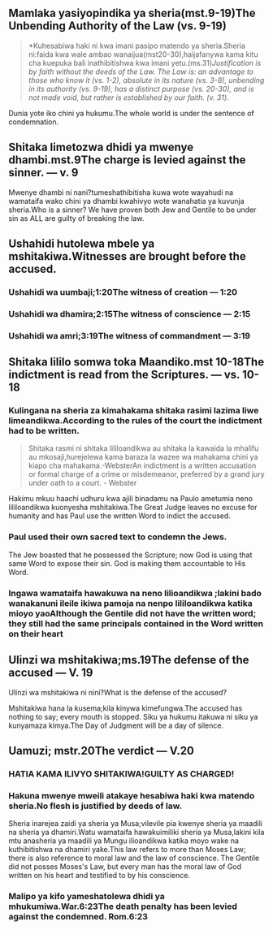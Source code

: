 ## Mamlaka yasiyopindika ya sheria(mst.9-19)The Unbending Authority of the Law (vs. 9-19)

> *Kuhesabiwa haki ni kwa imani pasipo matendo ya sheria.Sheria ni:faida kwa wale ambao wanaijua(mst20-30),haijafanywa kama kitu cha kuepuka bali inathibitishwa kwa imani yetu.(ms.31)*Justification is by faith without the deeds of the Law. The Law is: an advantage to those who know it (vs. 1-2), absolute in its nature (vs. 3-8), unbending in its authority (vs. 9-19), has a distinct purpose (vs. 20-30), and is not made void, but rather is established	by our faith. (v. 31).*

<!-- -->

Dunia yote iko chini ya hukumu.The whole world is under the sentence of condemnation.

## Shitaka limetozwa dhidi ya mwenye dhambi.mst.9The charge is levied against the sinner. &mdash; v. 9

Mwenye dhambi ni nani?tumeshathibitisha kuwa wote wayahudi na wamataifa wako chini ya dhambi kwahivyo wote wanahatia ya kuvunja sheria.Who is a sinner? We have proven both Jew and Gentile to be under sin as ALL are guilty of breaking the law.

## Ushahidi hutolewa mbele ya mshitakiwa.Witnesses are brought before the accused.

### Ushahidi wa uumbaji;1:20The witness of creation &mdash; 1:20
### Ushahidi wa dhamira;2:15The witness of conscience &mdash; 2:15
### Ushahidi wa amri;3:19The witness of commandment &mdash; 3:19
 
## Shitaka lililo somwa toka Maandiko.mst 10-18The indictment is read from the Scriptures. &mdash; vs. 10-18

### Kulingana na sheria za kimahakama shitaka rasimi lazima liwe limeandikwa.According to the rules of the court the indictment had to be written.

> Shitaka rasmi ni shitaka lililoandikwa au shitaka la kawaida la mhalifu au mkosaji,hurejelewa kama baraza la wazee wa mahakama chini ya kiapo cha mahakama.-WebsterAn indictment is a written accusation or formal charge of a crime or misdemeanor, preferred by a grand jury under oath to a court. - Webster

Hakimu mkuu haachi udhuru kwa ajili binadamu na Paulo ametumia neno lililoandikwa kuonyesha mshitakiwa.The Great Judge leaves no excuse for humanity and has Paul use the written Word to indict the accused.

### Paul used their own sacred text to condemn the Jews.
	
The Jew boasted that he possessed the Scripture; now God is using that same Word to expose their sin. God is making them accountable to His Word.

### Ingawa wamataifa hawakuwa na neno lilioandikwa ;lakini bado wanakanuni ileile ikiwa pamoja na nenpo lililoandikwa katika mioyo yaoAlthough the Gentile did not have the written word; they still had the same principals contained in the Word written on their heart 

## Ulinzi wa mshitakiwa;ms.19The defense of the accused &mdash; V. 19

Ulinzi wa mshitakiwa ni nini?What is the defense of the accused?

Mshitakiwa hana la kusema;kila kinywa kimefungwa.The accused has nothing to say; every mouth is stopped.
Siku ya hukumu itakuwa ni siku ya kunyamaza kimya.The Day of Judgment will be a day of silence.

## Uamuzi; mstr.20The verdict &mdash; V.20

### HATIA KAMA ILIVYO SHITAKIWA!GUILTY AS CHARGED!

### Hakuna mwenye mweili atakaye hesabiwa haki kwa matendo sheria.No flesh is justified by deeds of law.
	
Sheria inarejea zaidi ya sheria ya Musa;vilevile pia kwenye sheria ya maadili na sheria ya dhamiri.Watu wamataifa hawakuimiliki sheria ya Musa,lakini kila mtu anasheria ya maadili ya Mungu ilioandikwa katika moyo wake na kuthibitishwa na dhamiri yake.This law refers to more than Moses Law; there is also reference to moral law and the law of conscience. The Gentile did not posses Moses&apos;s Law, but every man has the moral law of God written on his heart and testified to by his conscience.

### Malipo ya kifo yameshatolewa dhidi ya mhukumiwa.War.6:23The death penalty has been levied against the condemned. Rom.6:23
